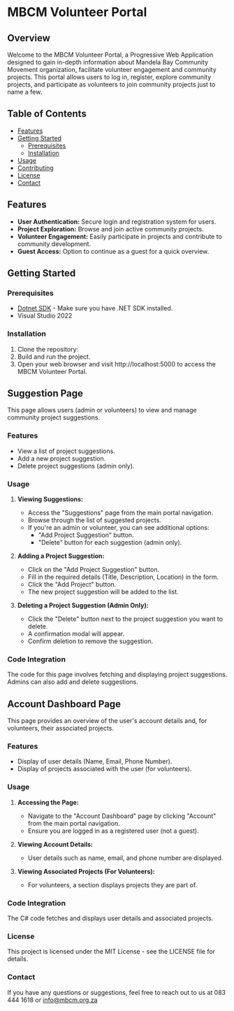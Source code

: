# MBCM Volunteer Portal

## Overview

Welcome to the MBCM Volunteer Portal, a Progressive Web Application designed to gain in-depth information about Mandela Bay Community Movement organization, facilitate volunteer engagement and community projects. This portal allows users to log in, register, explore community projects, and participate as volunteers to join community projects just to name a few.

## Table of Contents

- [Features](#features)
- [Getting Started](#getting-started)
  - [Prerequisites](#prerequisites)
  - [Installation](#installation)
- [Usage](#usage)
- [Contributing](#contributing)
- [License](#license)
- [Contact](#contact)

## Features

- **User Authentication:** Secure login and registration system for users.
- **Project Exploration:** Browse and join active community projects.
- **Volunteer Engagement:** Easily participate in projects and contribute to community development.
- **Guest Access:** Option to continue as a guest for a quick overview.

## Getting Started

### Prerequisites

- [Dotnet SDK](https://dotnet.microsoft.com/download) - Make sure you have .NET SDK installed.
- Visual Studio 2022

### Installation

1. Clone the repository:
2. Build and run the project.
3. Open your web browser and visit http://localhost:5000 to access the MBCM Volunteer Portal.

## Suggestion Page

This page allows users (admin or volunteers) to view and manage community project suggestions.

### Features

- View a list of project suggestions.
- Add a new project suggestion.
- Delete project suggestions (admin only).

### Usage

1. **Viewing Suggestions:**
   - Access the "Suggestions" page from the main portal navigation.
   - Browse through the list of suggested projects.
   - If you're an admin or volunteer, you can see additional options:
     - "Add Project Suggestion" button.
     - "Delete" button for each suggestion (admin only).

2. **Adding a Project Suggestion:**
   - Click on the "Add Project Suggestion" button.
   - Fill in the required details (Title, Description, Location) in the form.
   - Click the "Add Project" button.
   - The new project suggestion will be added to the list.

3. **Deleting a Project Suggestion (Admin Only):**
   - Click the "Delete" button next to the project suggestion you want to delete.
   - A confirmation modal will appear.
   - Confirm deletion to remove the suggestion.

### Code Integration

The code for this page involves fetching and displaying project suggestions. Admins can also add and delete suggestions.

## Account Dashboard Page

This page provides an overview of the user's account details and, for volunteers, their associated projects.

### Features

- Display of user details (Name, Email, Phone Number).
- Display of projects associated with the user (for volunteers).

### Usage

1. **Accessing the Page:**
   - Navigate to the "Account Dashboard" page by clicking "Account" from the main portal navigation.
   - Ensure you are logged in as a registered user (not a guest).

2. **Viewing Account Details:**
   - User details such as name, email, and phone number are displayed.

3. **Viewing Associated Projects (For Volunteers):**
   - For volunteers, a section displays projects they are part of.

### Code Integration

The C# code fetches and displays user details and associated projects.

### License
This project is licensed under the MIT License - see the LICENSE file for details.

### Contact
If you have any questions or suggestions, feel free to reach out to us at 083 444 1618 or info@mbcm.org.za
